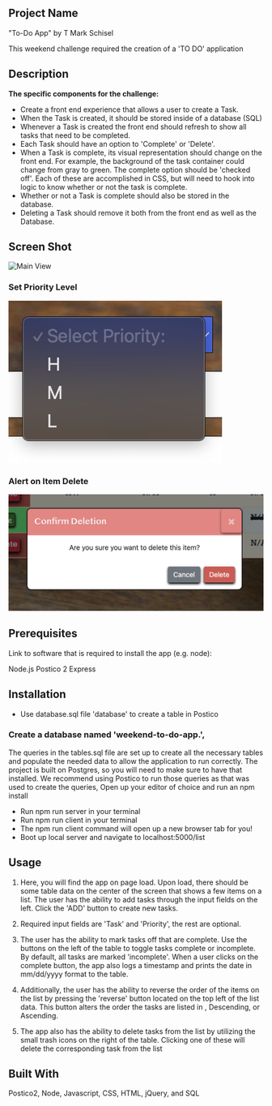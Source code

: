## Project Name

"To-Do App" by T Mark Schisel

This weekend challenge required the creation of a 'TO DO' application

## Description

**The specific components for the challenge:**

- Create a front end experience that allows a user to create a Task.
- When the Task is created, it should be stored inside of a database (SQL)
- Whenever a Task is created the front end should refresh to show all tasks that need to be completed.
- Each Task should have an option to 'Complete' or 'Delete'.
- When a Task is complete, its visual representation should change on the front end. For example, the background of the task container could change from gray to green. The complete option should be 'checked off'. Each of these are accomplished in CSS, but will need to hook into logic to know whether or not the task is complete.
- Whether or not a Task is complete should also be stored in the database.
- Deleting a Task should remove it both from the front end as well as the Database.

## Screen Shot
![Main View](image.png)

### Set Priority Level
![Priority List](image-1.png)

### Alert on Item Delete
![Alert](image-2.png)

## Prerequisites

Link to software that is required to install the app (e.g. node):

Node.js
Postico 2
Express

## Installation

- Use database.sql file 'database' to create a table in Postico

### Create a database named 'weekend-to-do-app.',
The queries in the tables.sql file are set up to create all the necessary tables and populate the needed data to allow the application to run correctly. The project is built on Postgres, so you will need to make sure to have that installed. We recommend using Postico to run those queries as that was used to create the queries,
Open up your editor of choice and run an npm install
- Run npm run server in your terminal
- Run npm run client in your terminal
- The npm run client command will open up a new browser tab for you!
- Boot up local server and navigate to localhost:5000/list

## Usage

1. Here, you will find the app on page load. Upon load, there should be some table data on the center of the screen that shows a few items on a list. The user has the ability to add tasks through the input fields on the left. Click the 'ADD' button to create new tasks.

2. Required input fields are 'Task' and 'Priority', the rest are optional.

3. The user has the ability to mark tasks off that are complete. Use the buttons on the left of the table to toggle tasks complete or incomplete. By default, all tasks are marked 'incomplete'. When a user clicks on the complete button, the app also logs a timestamp and prints the date in mm/dd/yyyy format to the table.

4. Additionally, the user has the ability to reverse the order of the items on the list by pressing the 'reverse' button located on the top left of the list data. This button alters the order the tasks are listed in , Descending, or Ascending.

5. The app also has the ability to delete tasks from the list by utilizing the small trash icons on the right of the table. Clicking one of these will delete the corresponding task from the list

## Built With

Postico2, Node, Javascript, CSS, HTML, jQuery, and SQL
